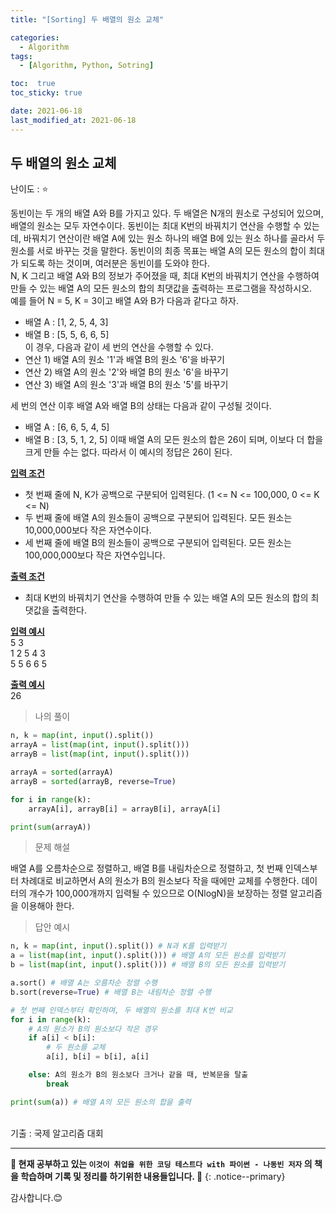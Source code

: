 ```yaml
---
title: "[Sorting] 두 배열의 원소 교체"

categories:
  - Algorithm
tags:
  - [Algorithm, Python, Sotring]

toc:  true
toc_sticky: true

date: 2021-06-18
last_modified_at: 2021-06-18
---
```


## 두 배열의 원소 교체

난이도 : ⭐  

동빈이는 두 개의 배열 A와 B를 가지고 있다. 두 배열은 N개의 원소로 구성되어 있으며, 배열의 원소는 모두 자연수이다. 동빈이는 최대 K번의 바꿔치기 연산을 수행할 수 있는데, 바꿔치기 연산이란 배열 A에 있는 원소 하나의 배열 B에 있는 원소 하나를 골라서 두 원소를 서로 바꾸는 것을 말한다. 동빈이의 최종 목표는 배열 A의 모든 원소의 합이 최대가 되도록 하는 것이며, 여러분은 동빈이를 도와야 한다.  
N, K 그리고 배열 A와 B의 정보가 주어졌을 때, 최대 K번의 바꿔치기 연산을 수행하여 만들 수 있는 배열 A의 모든 원소의 합의 최댓값을 출력하는 프로그램을 작성하시오.  
예를 들어 N = 5, K = 3이고 배열 A와 B가 다음과 같다고 하자.  
- 배열 A : [1, 2, 5, 4, 3]  
- 배열 B : [5, 5, 6, 6, 5]  
이 경우, 다음과 같이 세 번의 연산을 수행할 수 있다.  
- 연산 1) 배열 A의 원소 '1'과 배열 B의 원소 '6'을 바꾸기  
- 연산 2) 배열 A의 원소 '2'와 배열 B의 원소 '6'을 바꾸기  
- 연산 3) 배열 A의 원소 '3'과 배열 B의 원소 '5'를 바꾸기  

세 번의 연산 이후 배열 A와 배열 B의 상태는 다음과 같이 구성될 것이다.  
- 배열 A : [6, 6, 5, 4, 5]
- 배열 B : [3, 5, 1, 2, 5]
이때 배열 A의 모든 원소의 합은 26이 되며, 이보다 더 합을 크게 만들 수는 없다. 따라서 이 예시의 정답은 26이 된다.  

**<u>입력 조건</u>**  
- 첫 번째 줄에 N, K가 공백으로 구분되어 입력된다. (1 <= N <= 100,000, 0 <= K <= N)  
- 두 번째 줄에 배열 A의 원소들이 공백으로 구분되어 입력된다. 모든 원소는 10,000,000보다 작은 자연수이다.  
- 세 번째 줄에 배열 B의 원소들이 공백으로 구분되어 입력된다. 모든 원소는 100,000,000보다 작은 자연수입니다.   

**<u>출력 조건</u>**  
- 최대 K번의 바꿔치기 연산을 수행하여 만들 수 있는 배열 A의 모든 원소의 합의 최댓값을 출력한다.  

**<u>입력 예시</u>**  
5 3  
1 2 5 4 3  
5 5 6 6 5  

**<u>출력 예시</u>**  
26  

> 나의 풀이  

```python
n, k = map(int, input().split())
arrayA = list(map(int, input().split()))
arrayB = list(map(int, input().split()))

arrayA = sorted(arrayA)
arrayB = sorted(arrayB, reverse=True)

for i in range(k):
    arrayA[i], arrayB[i] = arrayB[i], arrayA[i]

print(sum(arrayA))
```

> 문제 해설  

배열 A를 오름차순으로 정렬하고, 배열 B를 내림차순으로 정렬하고, 첫 번째 인덱스부터 차례대로 비교하면서 A의 원소가 B의 원소보다 작을 때에만 교체를 수행한다. 데이터의 개수가 100,000개까지 입력될 수 있으므로 O(NlogN)을 보장하는 정렬 알고리즘을 이용해아 한다.  

> 답안 예시  

```python
n, k = map(int, input().split()) # N과 K를 입력받기
a = list(map(int, input().split())) # 배열 A의 모든 원소를 입력받기
b = list(map(int, input().split())) # 배열 B의 모든 원소를 입력받기

a.sort() # 배열 A는 오름차순 정렬 수행
b.sort(reverse=True) # 배열 B는 내림차순 정렬 수행

# 첫 번째 인덱스부터 확인하며, 두 배열의 원소를 최대 K번 비교
for i in range(k):
    # A의 원소가 B의 원소보다 작은 경우
    if a[i] < b[i]:
        # 두 원소를 교체
        a[i], b[i] = b[i], a[i]

    else: A의 원소가 B의 원소보다 크거나 같을 때, 반복문을 탈출
        break

print(sum(a)) # 배열 A의 모든 원소의 합을 출력
```


<br>
기출 : 국제 알고리즘 대회  

---
**🐢 현재 공부하고 있는 `이것이 취업을 위한 코딩 테스트다 with 파이썬 - 나동빈 저자` 의 책을 학습하며 기록 및 정리를 하기위한 내용들입니다. 🐢**
{: .notice--primary}

감사합니다.😊
